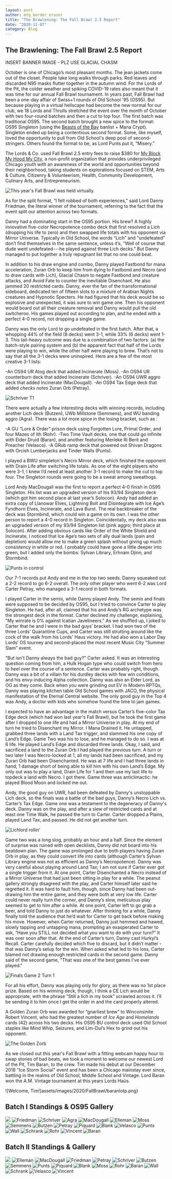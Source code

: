 ```yaml
---
layout: post
author: mtg_border_eraser
title: "The Brawlening: The Fall Brawl 2.5 Report"
date: "2020-11-07"
category: Blog
---
```


## The Brawlening: The Fall Brawl 2.5 Report

INSERT BANNER IMAGE - PLZ USE GLACIAL CHASM

October is one of Chicago’s most pleasant months. The jean jackets come out of the closet. People take long walks through parks. Red leaves and discarded N95 masks flutter together in the autumn wind. For the Lords of the Pit, the colder weather and spiking COVID-19 rates also meant that it was time for our annual Fall Brawl tournament. In years past, Fall Brawl had been a one-day affair of Swiss+1 rounds of Old School '95 (OS95). But because playing in a virtual hellscape had become the new normal for our club, we 18 Lords and Thrulls stretched the event over the month of October with two four-round batches and then a cut to top four. The first batch was traditional OS95. The second batch brought a new spice to the format: OS95 Singleton (using the [Beasts of the Bay](https://beastsofthebay.com/old-school-singleton.com) banlist + Mana Crypt). Singleton ended up being a contentious second format. Some, like myself, loved the opportunity to pull from Old School's deep pool of second-stringers. Others found the format to be, as Lord Punts put it, “Misery.”

The Lords & Co. used Fall Brawl 2.5 entry fees to raise $380 for [My Block My Hood My City](https://www.formyblock.org/mission), a non-profit organization that provides underprivileged Chicago youth with an awareness of the world and opportunities beyond their neighborhood, taking students on explorations focused on STEM, Arts & Culture, Citizenry & Volunteerism, Health, Community Development, Culinary Arts, and Entrepreneurism.

![This year's Fall Brawl was held virtually.](assets/images/2020/FallBrawl/cauldron.png)

As for the split format, “I felt robbed of both experiences,” said Lord Danny Friedman, the literal winner of the tournament, referring to the fact that the event split our attention across two formats. 

Danny had a dominating start in the OS95 portion. His brew? A highly innovative five-color Necropotence combo deck that first resolved a Lich (dropping his life to zero) and then swapped life totals with his opponent via Mirror Universe. Typically in Old School, the words “Lich” and “undefeated” don’t find themselves in the same sentence, unless it’s, “Well of course that dude went undefeated---he played against three Lich decks.” But Danny managed to put together a truly repugnant list that no one could beat.

In addition to his draw engine and combo, Danny played Fastbond for mana acceleration, Zuran Orb to keep him from dying to Fastbond and Necro (and to draw cards with Lich), Glacial Chasm to negate Fastbond and creature attacks, and Avoid Fate to counter the inevitable Disenchant. He also jammed 20 restricted cards. Danny, ever the fan of the transformational sideboard, dedicated ten of fifteen slots to a mixture of Arabian Nights creatures and Hypnotic Specters. He had figured that his deck would be so explosive and unexpected, it was sure to win game one. Then his opponent would board out all their creature removal and Danny would pull the old switcheroo. His games played out according to plan, and he ended with a perfect 4-0 record, not dropping a single game.

Danny was the only Lord to go undefeated in the first batch. After that, a whopping 44% of the field (8 decks) went 3-1, while 33% (6 decks) went 1-3. This tail-heavy outcome was due to a combination of two factors: (a) the batch-style pairing system and (b) the apparent fact that half of the Lords were playing to win, while the other half were playing to brew. That’s not to say that all the 3-1 decks were uninspired. Here are a few of the most creative 3-1 lists:

-An OS94 UR Atog deck that added Incinerate (Moss).
-An OS94 UR counterburn deck that added Incinerate (Schriver).
-An OS94 UWR aggro deck that added Incinerate (MacDougall).
-An OS94 Tax Edge deck that added *checks notes* Zuran Orb (Petray).

![Schriver T1](assets/images/2020/FallBrawl/schriverT1.jpg)

There were actually a few interesting decks with winning records, including another Lich deck (Butzen), UWb Millstone (Semmens), and WU banding aggro (Agra). There was a lot more spice in the losing bracket, such as :

-A GU “Lore & Order” prison deck using Forgotten Lore, Primal Order, and four Mazes of Ith (Rohr).
-Two Time Vault decks, one that could go infinite with Elder Druid (Baran), and another featuring Merieke Ri Berit and Preacher (Velasco).
-A GRub ramp deck that powered out Shivan Dragons with Orcish Lumberjacks and Tinder Walls (Punts).

I played a BWU simpleton's Necro Mirror deck, which finished the opponent with Drain Life after switching life totals. As one of the eight players who were 3-1, I knew I’d need at least another 3-1 record to make the cut to top four. The Singleton rounds were going to be a sweat among sweathogs.

Lord Andy MacDougall was the first to report a perfect 4-0 finish in OS95 Singleton. His list was an upgraded version of his 93/94 Singleton deck (which got him second place at last year’s Solocon). Andy had added an extra copy of Llanowar Elves, Lightning Bolt and Disintegrate with Ice Age’s Fyndhorn Elves, Incinerate, and Lava Burst. The real backbreaker of the deck was Stormbind, which could win a game on its own. I was the other person to report a 4-0 record in Singleton. Coincidentally, my deck also was an upgraded version of my 93/94 Singleton list (pink aggro; third place at Solocon). After adding obvious cards like Order of the White Shield and Incinerate, I noticed that Ice Age’s two sets of ally dual lands (pain and depletion) would allow me to make a green splash without giving up much consistency in white or red. I probably could have gone a little deeper into green, but I added only the bombs: Sylvan Library, Erhnam Djinn, and Stormbind.

![Punts in control](assets/images/2020/FallBrawl/Misery.png)

Our 7-1 records put Andy and me in the top two seeds. Danny squeaked out a 2-2 record to go 6-2 overall. The only other player who went 6-2 was Lord Carter Petray, who managed a 3-1 record in both formats. 

I played Carter in the semis, while Danny played Andy. The semis and finals were supposed to be decided by OS95, but I tried to convince Carter to play Singleton. He had, after all, claimed that his and Andy’s RG archetype was the strongest deck in the format. Carter declined my challenge, explaining, "My winrate is 0% against Icatian Javelineers." As we shuffled up, I joked to Carter that he and I were in the bad guys’ bracket. I had won two of the three Lords’ Quarantine Cups, and Carter was still strutting around like the cock of the walk from his Lords' Haus victory. He had also won a Labor Day Lords’ OS tourney and second-placed the most recent Music City “Summer Slam” event.

"But isn't Danny always the bad guy?" Carter asked. It was an interesting question coming from him, a Hulk Hogan type who could switch from hero to heel over the course of a sentence. Carter was probably right, though. Danny was a bit of a villain for his durdley decks with few win conditions, and his envy-inducing Alpha collection. Danny was also an Elder Lord, as OG as they come. Back when you were grinding out EV in Modern RPTQs, Danny was playing kitchen table Old School games with JACO, the physical manifestation of the Eternal Central website. The only good guy in the Top 4 was Andy, a doctor with kids who somehow found the time to jam games.

I expected to have an advantage in the match versus Carter’s five-color Tax Edge deck (which had won last year's Fall Brawl), but he took the first game after I dropped to one life and had a Mirror Universe in play. At my end of turn he tried to Disenchant my Mirror. I Mana Drained it. He untapped, grabbed three lands with a Land Tax trigger, and slammed his one copy of Land’s Edge. Game Two was his to lose, and he managed to do so. I was at 6 life. He played Land’s Edge and discarded three lands. Okay, I said, and sacrificed a land to the Zuran Orb I had played the previous turn. A turn or two later I was Necro-locked at 1, all my lands had been sacrificed, and my Zuran Orb had been Disenchanted. He was at 7 life and I had three lands in hand, 1 damage short of being able to kill him with his own Land’s Edge. My only out was to play a land, Drain Life for 1 and then use my last life to topdeck a land with Necro. I got there. Game three was anticlimactic: he played Blood Moon and locked me out.

Andy, the good guy on UWR, had been defeated by Danny's unstoppable Lich deck, so the finals was a battle of the bad guys, Danny’s Necro Lich vs. Carter’s Tax Edge. Game one was a testament to the degeneracy of Danny's deck. Danny was on the play, and after a slew of restricted cards and at least one Time Walk, he passed the turn to Carter. Carter dropped a Plains, played Land Tax, and passed. He did not get another turn. 

![Lichlord rollin'](assets/images/2020/FallBrawl/finalsg1.png)

Game two was a long slog, probably an hour and a half. Since the element of surprise was ruined with open decklists, Danny did not board into his beatdown plan. The game was prolonged due to both players having Zuran Orb in play, as they could convert life into cards (although Carter’s Sylvan Library engine was not as efficient as Danny’s Necropotence). Danny was very careful about playing around Land Tax; I am not sure if Carter ever got a single trigger from it. At one point, Carter Disenchanted a Necro instead of a Mirror Universe that had just been sitting in play for a while. The peanut gallery strongly disagreed with the play, and Carter himself later said he regretted it. It was hard to fault him, though, since Danny had been out-drawing him the entire game, and they were both at very low life. Carter could never really turn the corner, and Danny’s slow, meticulous play seemed to get to him after a while. At one point, Carter left to go grab a beer, and told Danny to just do whatever. After thinking for a while, Danny finally told the audience that he’d wait for Carter to get back before making his move. However, when Carter returned, Danny just hemmed and hawed, slowly tapping and untapping mana, prompting an exasperated Carter to ask,  “Have you STILL not decided what you want to do with your turn?” It was over soon after that. At the end of Carter’s turn, Danny cast Hurkyl’s Recall. Carter carefully decided which five to discard, but it didn’t matter - that was Danny’s setup for the win. When asked what led to his loss, Carter blamed not drawing enough restricted cards in the second game. Danny said of the second game, "That was one of the best games I've ever played."

![Finals Game 2 Turn 1](assets/images/2020/FallBrawl/finalsg2t1.png)

For all his effort, Danny was playing only for glory, as there was no 1st place prize. Based on his winning deck, though, I think a CE Lich would be appropriate, with the phrase “Still a lich in my book” scrawled across it. I’ll be sending it to him once I get the order in and the card properly altered. 

A Golden Zuran Orb was awarded for “gnarliest brew” to Winconsinite Robert Vincent, who had the greatest number of *Ice Age* and *Homelands* cards (42) across his two decks. His OS95 BU control deck used Old School staples like Mind Whip, Seizures, and Lim-Dul’s Hex to grind out his opponent.

![The Golden Zorb](assets/images/2020/FallBrawl/gnarliestbrew.jpeg)

As we closed out this year's Fall Brawl with a fitting webcam happy hour to swap stories of bad beats, we took a moment to welcome our newest Lord of the Pit, Tim Baran, to the crew. Tim made his debut at our December 2018 "Ice Storm Social" event and has been a Chicago mainstay ever since, battling in the realms of Old School, Middle School and Vintage. Lord Baran won the A.M. Vintage tournament at this years Lords Haüs.

![Welcome, Tim!]assets/images/2020/FallBrawl/baranlotp.png)

## Batch I Standings & OS95 Gallery

![](assets/images/2020/FallBrawl/os95lists/batch1standings.png)
![Friedman](assets/images/2020/FallBrawl/os95lists/01friedman.jpg)
![Schriver](assets/images/2020/FallBrawl/os95lists/02schriver.jpg)
![Agra](assets/images/2020/FallBrawl/os95lists/03agra.jpg)
![MacDougall](assets/images/2020/FallBrawl/os95lists/04macdougall.jpg)
![Elleman](assets/images/2020/FallBrawl/os95lists/05elleman.jpg)
![Moss](assets/images/2020/FallBrawl/os95lists/06moss.jpg)
![Semmens](assets/images/2020/FallBrawl/os95lists/07semmens.jpg)
![Butzen](assets/images/2020/FallBrawl/os95lists/08butzen.jpg)
![Petray](assets/images/2020/FallBrawl/os95lists/09petray.jpg)
![Piquard](assets/images/2020/FallBrawl/os95lists/10piquard.jpg)
![Blank](assets/images/2020/FallBrawl/os95lists/11blank.jpg)
![Velasco](assets/images/2020/FallBrawl/os95lists/12velasco.jpg)
![Punts](assets/images/2020/FallBrawl/os95lists/13punts.jpg)
![Wall](assets/images/2020/FallBrawl/os95lists/14wall.jpg)
![Schrank](assets/images/2020/FallBrawl/os95lists/15schrank.jpg)
![Rohr](assets/images/2020/FallBrawl/os95lists/16rohr.jpg)
![Vincent](assets/images/2020/FallBrawl/os95lists/17vincent.jpg)
![Baran](assets/images/2020/FallBrawl/os95lists/18baran.jpeg)

## Batch II Standings & Gallery

![](assets/images/2020/FallBrawl/singleton95lists/batch2standings.png)
![Elleman](assets/images/2020/FallBrawl/singleton95lists/01elleman.jpg)
![MacDougall](assets/images/2020/FallBrawl/singleton95lists/02macdougall.jpg)
![Friedman](assets/images/2020/FallBrawl/singleton95lists/03friedman.jpg)
![Petray](assets/images/2020/FallBrawl/singleton95lists/04petray.jpg)
![Schriver](assets/images/2020/FallBrawl/singleton95lists/05schriver.jpg)
![Butzen](assets/images/2020/FallBrawl/singleton95lists/06butzen.jpg)
![Semmens](assets/images/2020/FallBrawl/singleton95lists/07semmens.jpg)
![Punts](assets/images/2020/FallBrawl/singleton95lists/09punts.jpg)
![Piquard](assets/images/2020/FallBrawl/singleton95lists/10piquard.jpg)
![Blank](assets/images/2020/FallBrawl/singleton95lists/11blank.jpg)
![Moss](assets/images/2020/FallBrawl/singleton95lists/12moss.jpg)
![Rohr](assets/images/2020/FallBrawl/singleton95lists/13rohr.jpg)
![Baran](assets/images/2020/FallBrawl/singleton95lists/14baran.jpeg)
![Wall](assets/images/2020/FallBrawl/singleton95lists/15wall.jpg)
![Schrank](assets/images/2020/FallBrawl/singleton95lists/16schrank.jpg)
![Velasco](assets/images/2020/FallBrawl/singleton95lists/17velasco.jpg)
![Vincent](assets/images/2020/FallBrawl/singleton95lists/18vincent.jpg)
